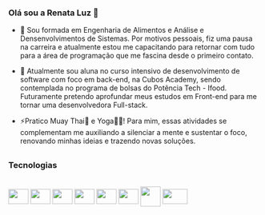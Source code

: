 ### Olá sou a Renata Luz 👋



- 🔭 Sou formada em Engenharia de Alimentos e Análise e Densenvolvimentos de Sistemas. Por motivos pessoais, fiz uma pausa na carreira e atualmente estou me capacitando para retornar com tudo para a área de programação que me fascina desde o primeiro contato.
  
- 🌱 Atualmente sou aluna no curso intensivo de desenvolvimento de software com foco em back-end, na Cubos Academy, sendo contemplada no programa de bolsas do Potência Tech - Ifood. Futuramente pretendo aprofundar meus estudos em Front-end para me tornar uma desenvolvedora Full-stack.
  
- ⚡Pratico Muay Thai🥊 e Yoga🧘‍♀️! Para mim, essas atividades se complementam me auxiliando a silenciar a mente e sustentar o foco, renovando minhas ideias e trazendo novas soluções.
##
### Tecnologias

<div  style="display: inline_block"><br>
         
<img align="center" height="30" width="40" src="https://cdn.jsdelivr.net/gh/devicons/devicon/icons/javascript/javascript-original.svg"/>
<img align="center" height="30" width="40" src="https://camo.githubusercontent.com/900baefb89e187c8b32cdbb3b440d1502fe8f30a1a335cc5dc5868af0142f8b1/68747470733a2f2f63646e2e6a7364656c6976722e6e65742f67682f64657669636f6e732f64657669636f6e2f69636f6e732f6e6f64656a732f6e6f64656a732d6f726967696e616c2e737667" />  
<img align="center" height="30" width="40" src="https://www.svgrepo.com/show/331760/sql-database-generic.svg" />
<img align="center" height="30" width="40" src="https://user-images.githubusercontent.com/25181517/183859966-a3462d8d-1bc7-4880-b353-e2cbed900ed6.png" />
<img align="center" height="30" width="40" src="https://camo.githubusercontent.com/5fa137d222dde7b69acd22c6572a065ce3656e6ffa1f5e88c1b5c7a935af3cc6/68747470733a2f2f63646e2e6a7364656c6976722e6e65742f67682f64657669636f6e732f64657669636f6e2f69636f6e732f7673636f64652f7673636f64652d6f726967696e616c2e737667" />
<img align="center" height="30" width="40" src="https://camo.githubusercontent.com/dc9e7e657b4cd5ba7d819d1a9ce61434bd0ddbb94287d7476b186bd783b62279/68747470733a2f2f63646e2e6a7364656c6976722e6e65742f67682f64657669636f6e732f64657669636f6e2f69636f6e732f6769742f6769742d6f726967696e616c2e737667" />
<img align="center" height="40" width="40" src="https://www.svgrepo.com/show/312259/github.svg" />
<img align="center" height="30" width="50" src="https://camo.githubusercontent.com/93ae318132d035a8c007ee1cb244f63a02d87cc0051dfa67323f5bfdc6b222d1/68747470733a2f2f696d672e736869656c64732e696f2f62616467652f496e736f6d6e69612d626c61636b3f7374796c653d666f722d7468652d6261646765266c6f676f3d696e736f6d6e6961266c6f676f436f6c6f723d353834394245" />
</div>
